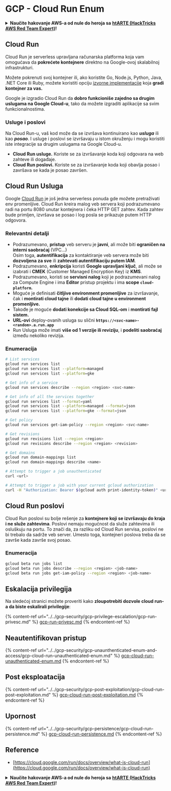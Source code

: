 # GCP - Cloud Run Enum

<details>

<summary><strong>Naučite hakovanje AWS-a od nule do heroja sa</strong> <a href="https://training.hacktricks.xyz/courses/arte"><strong>htARTE (HackTricks AWS Red Team Expert)</strong></a><strong>!</strong></summary>

Drugi načini podrške HackTricks-u:

* Ako želite da vidite **vašu kompaniju reklamiranu na HackTricks-u** ili **preuzmete HackTricks u PDF formatu** proverite [**SUBSCRIPTION PLANS**](https://github.com/sponsors/carlospolop)!
* Nabavite [**zvanični PEASS & HackTricks swag**](https://peass.creator-spring.com)
* Otkrijte [**The PEASS Family**](https://opensea.io/collection/the-peass-family), našu kolekciju ekskluzivnih [**NFT-ova**](https://opensea.io/collection/the-peass-family)
* **Pridružite se** 💬 [**Discord grupi**](https://discord.gg/hRep4RUj7f) ili [**telegram grupi**](https://t.me/peass) ili nas **pratite** na **Twitter-u** 🐦 [**@hacktricks_live**](https://twitter.com/hacktricks_live)**.**
* **Podelite svoje hakovanje trikove slanjem PR-ova na** [**HackTricks**](https://github.com/carlospolop/hacktricks) i [**HackTricks Cloud**](https://github.com/carlospolop/hacktricks-cloud) github repozitorijume.

</details>

## Cloud Run <a href="#reviewing-cloud-run-configurations" id="reviewing-cloud-run-configurations"></a>

Cloud Run je serverless upravljana računarska platforma koja vam omogućava da **pokrećete kontejnere** direktno na Google-ovoj skalabilnoj infrastrukturi.

Možete pokrenuti svoj kontejner ili, ako koristite Go, Node.js, Python, Java, .NET Core ili Ruby, možete koristiti opciju [izvorne implementacije](https://cloud.google.com/run/docs/deploying-source-code) koja **gradi kontejner za vas.**

Google je izgradio Cloud Run da **dobro funkcioniše zajedno sa drugim uslugama na Google Cloud-u**, tako da možete izgraditi aplikacije sa svim funkcionalnostima.

### Usluge i poslovi <a href="#services-and-jobs" id="services-and-jobs"></a>

Na Cloud Run-u, vaš kod može da se izvršava kontinuirano kao _**usluga**_ ili kao _**posao**_. I usluge i poslovi se izvršavaju u istom okruženju i mogu koristiti iste integracije sa drugim uslugama na Google Cloud-u.

* **Cloud Run usluge.** Koriste se za izvršavanje koda koji odgovara na web zahteve ili događaje.
* **Cloud Run poslovi.** Koriste se za izvršavanje koda koji obavlja posao i završava se kada je posao završen.

## Cloud Run Usluga

Google [Cloud Run](https://cloud.google.com/run) je još jedna serverless ponuda gde možete pretraživati env promenljive. Cloud Run kreira malog veb servera koji podrazumevano radi na portu 8080 unutar kontejnera i čeka HTTP GET zahtev. Kada zahtev bude primljen, izvršava se posao i log posla se prikazuje putem HTTP odgovora.

### Relevantni detalji

* Podrazumevano, **pristup** veb serveru je **javni**, ali može biti **ograničen na interni saobraćaj** (VPC...)\
Osim toga, **autentifikacija** za kontaktiranje veb servera može biti **dozvoljena za sve** ili **zahtevati autentifikaciju putem IAM**.
* Podrazumevano, **enkripcija** koristi **Google upravljani ključ**, ali može se izabrati i **CMEK** (Customer Managed Encryption Key) iz **KMS**.
* Podrazumevano, koristi se **servisni nalog** koji je podrazumevani nalog za Compute Engine i ima **Editor** pristup projektu i ima **scope `cloud-platform`.**
* Moguće je definisati **čitljive environment promenljive** za izvršavanje, čak i **montirati cloud tajne** ili **dodati cloud tajne u environment promenljive.**
* Takođe je moguće **dodati konekcije sa Cloud SQL-om** i **montirati fajl sistem.**
* **URL-ovi** deploy-ovanih usluga su slični **`https://<svc-name>-<random>.a.run.app`**
* Run Usluga može imati **više od 1 verzije ili reviziju**, i **podeliti saobraćaj** između nekoliko revizija.

### Enumeracija
```bash
# List services
gcloud run services list
gcloud run services list --platform=managed
gcloud run services list --platform=gke

# Get info of a service
gcloud run services describe --region <region> <svc-name>

# Get info of all the services together
gcloud run services list --format=yaml
gcloud run services list --platform=managed --format=json
gcloud run services list --platform=gke --format=json

# Get policy
gcloud run services get-iam-policy --region <region> <svc-name>

# Get revisions
gcloud run revisions list --region <region>
gcloud run revisions describe --region <region> <revision>

# Get domains
gcloud run domain-mappings list
gcloud run domain-mappings describe <name>

# Attempt to trigger a job unauthenticated
curl <url>

# Attempt to trigger a job with your current gcloud authorization
curl -H "Authorization: Bearer $(gcloud auth print-identity-token)" <url>
```
## Cloud Run poslovi

Cloud Run poslovi su bolje rešenje za **kontejnere koji se izvršavaju do kraja i ne služe zahtevima**. Poslovi nemaju mogućnost da služe zahtevima ili osluškuju na portu. To znači da, za razliku od Cloud Run servisa, poslovi ne bi trebalo da sadrže veb server. Umesto toga, kontejneri poslova treba da se završe kada završe svoj posao.

### Enumeracija
```bash
gcloud beta run jobs list
gcloud beta run jobs describe --region <region> <job-name>
gcloud beta run jobs get-iam-policy --region <region> <job-name>
```
## Eskalacija privilegija

Na sledećoj stranici možete proveriti kako **zloupotrebiti dozvole cloud run-a da biste eskalirali privilegije**:

{% content-ref url="../../gcp-security/gcp-privilege-escalation/gcp-run-privesc.md" %}
[gcp-run-privesc.md](../../gcp-security/gcp-privilege-escalation/gcp-run-privesc.md)
{% endcontent-ref %}

## Neautentifikovan pristup

{% content-ref url="../../gcp-security/gcp-unaunthenticated-enum-and-access/gcp-cloud-run-unauthenticated-enum.md" %}
[gcp-cloud-run-unauthenticated-enum.md](../../gcp-security/gcp-unaunthenticated-enum-and-access/gcp-cloud-run-unauthenticated-enum.md)
{% endcontent-ref %}

## Post eksploatacija

{% content-ref url="../../gcp-security/gcp-post-exploitation/gcp-cloud-run-post-exploitation.md" %}
[gcp-cloud-run-post-exploitation.md](../../gcp-security/gcp-post-exploitation/gcp-cloud-run-post-exploitation.md)
{% endcontent-ref %}

## Upornost

{% content-ref url="../../gcp-security/gcp-persistence/gcp-cloud-run-persistence.md" %}
[gcp-cloud-run-persistence.md](../../gcp-security/gcp-persistence/gcp-cloud-run-persistence.md)
{% endcontent-ref %}

## Reference

* [https://cloud.google.com/run/docs/overview/what-is-cloud-run](https://cloud.google.com/run/docs/overview/what-is-cloud-run)

<details>

<summary><strong>Naučite hakovanje AWS-a od nule do heroja sa</strong> <a href="https://training.hacktricks.xyz/courses/arte"><strong>htARTE (HackTricks AWS Red Team Expert)</strong></a><strong>!</strong></summary>

Drugi načini podrške HackTricks-u:

* Ako želite da vidite **vašu kompaniju reklamiranu na HackTricks-u** ili **preuzmete HackTricks u PDF formatu** proverite [**SUBSCRIPTION PLANS**](https://github.com/sponsors/carlospolop)!
* Nabavite [**zvanični PEASS & HackTricks swag**](https://peass.creator-spring.com)
* Otkrijte [**The PEASS Family**](https://opensea.io/collection/the-peass-family), našu kolekciju ekskluzivnih [**NFT-ova**](https://opensea.io/collection/the-peass-family)
* **Pridružite se** 💬 [**Discord grupi**](https://discord.gg/hRep4RUj7f) ili [**telegram grupi**](https://t.me/peass) ili nas **pratite** na **Twitter-u** 🐦 [**@hacktricks_live**](https://twitter.com/hacktricks_live)**.**
* **Podelite svoje hakovanje trikove slanjem PR-ova na** [**HackTricks**](https://github.com/carlospolop/hacktricks) i [**HackTricks Cloud**](https://github.com/carlospolop/hacktricks-cloud) github repozitorijume.

</details>
